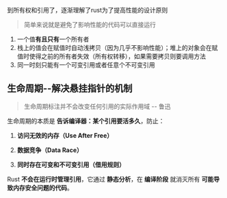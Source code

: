到所有权和引用了，逐渐理解了rust为了提高性能的设计原则

> 简单来说就是避免了影响性能的代码可以直接运行

1. 一个值**有且只有**一个所有者
2. 栈上的值会在赋值时自动浅拷贝（因为几乎不影响性能）；堆上的对象会在赋值时使得之前的所有者失效（所有权转移），如果需要拷贝则要调用方法
3. 同一时刻只能有一个可变引用或者任意个不可变引用

## 生命周期--解决悬挂指针的机制
> 生命周期标注并不会改变任何引用的实际作用域 -- 鲁迅


生命周期的本质是 **告诉编译器：某个引用要活多久**，防止：

1. **访问无效的内存（Use After Free）**
    
2. **数据竞争（Data Race）**
    
3. **同时存在可变和不可变引用（借用规则）**
    

Rust **不会在运行时管理引用**，它通过 **静态分析**，在 **编译阶段** 就消灭所有 **可能导致内存安全问题的代码**。